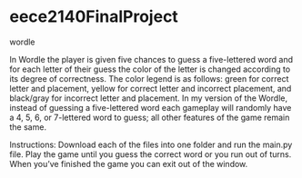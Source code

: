 # eece2140FinalProject
wordle

In Wordle the player is given five chances to guess a five-lettered word and for each letter of their guess the color of the letter is changed according to its degree of correctness. The color legend is as follows: green for correct letter and placement, yellow for correct letter and incorrect placement, and black/gray for incorrect letter and placement. In my version of the Wordle, instead of guessing a five-lettered word each gameplay will randomly have a 4, 5, 6, or 7-lettered word to guess; all other features of the game remain the same. 

Instructions: 
Download each of the files into one folder and run the main.py file. Play the game until you guess the correct word or you run out of turns. When you’ve finished the game you can exit out of the window.
